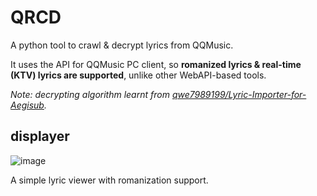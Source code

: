 # QRCD

A python tool to crawl & decrypt lyrics from QQMusic.

It uses the API for QQMusic PC client, so **romanized lyrics & real-time (KTV) lyrics are supported**, unlike other WebAPI-based tools.

*Note: decrypting algorithm learnt from [qwe7989199/Lyric-Importer-for-Aegisub](https://github.com/qwe7989199/Lyric-Importer-for-Aegisub).*

## displayer

![image](https://user-images.githubusercontent.com/6646473/38632263-c2be8f6a-3dee-11e8-9633-08b0dda9464d.png)

A simple lyric viewer with romanization support.
